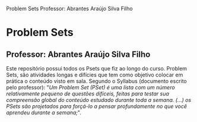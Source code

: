 Problem Sets
Professor: Abrantes Araújo Silva Filho
# Problem Sets
## Professor: Abrantes Araújo Silva Filho
Este repositório possui todos os Psets que fiz ao longo do curso. Problem Sets, são atividades longas e difícies que tem como objetivo colocar em prática o conteúdo visto em sala. Segundo o Syllabus (documento escrito pelo professor): "*Um Problem Set (PSet) é uma lista com um número relativamente pequeno de questões difíceis, feitas para testar sua compreensão global do conteúdo estudado durante toda a semana. (...) os PSets são projetados para forçá-lo a pensar profundamente no que você aprendeu durante a semana;*".
